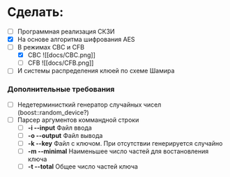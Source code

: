 # Сделать:
- [ ] Программная реализация СКЗИ
- [x] На основе алгоритма шифрования AES
- [ ] В режимах CBC и CFB
	- [x] CBC ![[docs/CBC.png]]
	- [ ] CFB ![[docs/CFB.png]]
- [ ] И системы распределения клюей по схеме Шамира

### Дополнительные требования
- [ ] Недетерминисткий генератор случайных чисел (boost::random_device?)
- [ ] Парсер аргументов коммандной строки
	- [ ] **-i --input** Файл ввода
	- [ ] **-o --output** Файл вывода
	- [ ] **-k --key** Файл с ключом. При отсутствии генерируется случайно
	- [ ] **-m --minimal** Наименьшее число частей для востановления ключа
	- [ ] **-t --total** Общее число частей ключа
